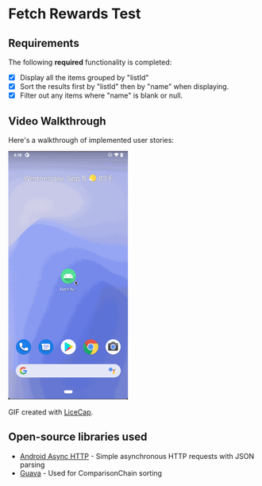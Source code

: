 # Fetch Rewards Test

## Requirements

The following **required** functionality is completed:

* [X]	Display all the items grouped by "listId"
* [X]	Sort the results first by "listId" then by "name" when displaying.
* [X] Filter out any items where "name" is blank or null.

## Video Walkthrough

Here's a walkthrough of implemented user stories:

<img src=walkthrough.gif height=500/>

GIF created with [LiceCap](http://www.cockos.com/licecap/).


## Open-source libraries used

- [Android Async HTTP](https://github.com/loopj/android-async-http) - Simple asynchronous HTTP requests with JSON parsing
- [Guava](https://github.com/google/guava) - Used for ComparisonChain sorting


 
